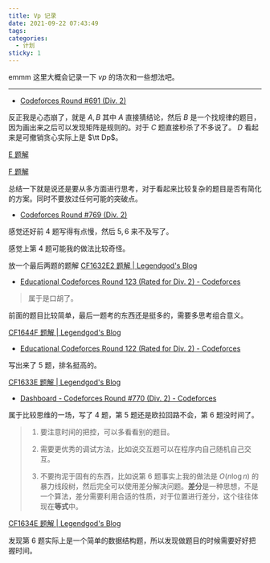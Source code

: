 ```yaml
---
title: Vp 记录
date: 2021-09-22 07:43:49
tags: 
categories: 
  - 计划
sticky: 1
---
```


emmm 这里大概会记录一下 $vp$ 的场次和一些想法吧。

----

- [Codeforces Round #691 (Div. 2)](https://codeforces.com/contest/1459/)

反正我是心态崩了，就是 $A, B$ 其中 $A$ 直接猜结论，然后 $B$ 是一个找规律的题目，因为画出来之后可以发现矩阵是规则的。对于 $C$ 题直接秒杀了不多说了。 $D$ 看起来是可撤销贪心实际上是 $\tt Dp$。

[E 题解](https://legendgod.ml/2021/09/21/cf-solution-1458c/)

[F 题解](https://legendgod.ml/2021/09/21/cf-solution-1458d/)

总结一下就是说还是要从多方面进行思考，对于看起来比较复杂的题目是否有简化的方案。同时不要放过任何可能的突破点。

- [Codeforces Round #769 (Div. 2)](https://codeforces.com/contest/1632)

感觉还好前 $4$ 题写得有点慢，然后 $5, 6$ 来不及写了。

感觉上第 $4$ 题可能我的做法比较奇怪。

放一个最后两题的题解 [CF1632E2 题解 | Legendgod's Blog](https://legendgod.ml/2022/03/07/cf-solution-1632e2/)

- [Educational Codeforces Round 123 (Rated for Div. 2) - Codeforces](https://codeforces.com/contest/1644)

> 属于是口胡了。

前面的题目比较简单，最后一题考的东西还是挺多的，需要多思考组合意义。

[CF1644F 题解 | Legendgod's Blog](https://legendgod.ml/2022/03/07/cf-solution-1644f/)

- [Educational Codeforces Round 122 (Rated for Div. 2) - Codeforces](https://codeforces.com/contest/1633)

写出来了 $5$ 题，排名挺高的。

[CF1633E 题解 | Legendgod's Blog](https://legendgod.ml/2022/03/07/cf-solution-1633e/)

- [Dashboard - Codeforces Round #770 (Div. 2) - Codeforces](https://codeforces.com/contest/1634)

属于比较思维的一场，写了 $4$ 题，第 $5$ 题还是欧拉回路不会，第 $6$ 题没时间了。

> 1. 要注意时间的把控，可以多看看别的题目。
> 
> 2. 需要更优秀的调试方法，比如说交互题可以在程序内自己随机自己交互。
> 
> 3. 不要拘泥于固有的东西，比如说第 $6$ 题事实上我的做法是 $O(n \log n)$ 的暴力线段树，然后完全可以使用差分解决问题。**差分**是一种思想，不是一个算法，差分需要利用合适的性质，对于位置进行差分，这个往往体现在**等式**中。

[CF1634E 题解 | Legendgod's Blog](https://legendgod.ml/2022/03/09/cf-solution-1634e/)

发现第 $6$ 题实际上是一个简单的数据结构题，所以发现做题目的时候需要好好把握时间。
